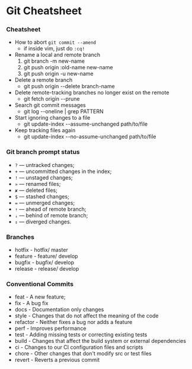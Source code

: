 # Git Cheatsheet


### Cheatsheet

- How to abort `git commit --amend`
    - if inside vim, just do `:cq!`
- Rename a local and remote branch
    1. git branch -m new-name
    2. git push origin :old-name new-name
    3. git push origin -u new-name
- Delete a remote branch
    - git push origin --delete branch-name
- Delete remote-tracking branches no longer exist on the remote
    - git fetch origin --prune
- Search git commit messages
    - git log --oneline | grep PATTERN
- Start ignoring changes to a file
    - git update-index --assume-unchanged path/to/file
- Keep tracking files again
    - git update-index --no-assume-unchanged path/to/file

### Git branch prompt status
  - `?` — untracked changes;
  - `+` — uncommitted changes in the index;
  - `!` — unstaged changes;
  - `»` — renamed files;
  - `✘` — deleted files;
  - `$` — stashed changes;
  - `=` — unmerged changes;
  - `⇡` — ahead of remote branch;
  - `⇣` — behind of remote branch;
  - `⇕` — diverged changes.

### Branches
- hotfix  - hotfix/<HOTFIX> master
- feature - feature/<FEATURE>   develop
- bugfix  - bugfix/<BUGFIX> develop
- release - release/<RELEASE>   develop

### Conventional Commits
- feat     - A new feature;
- fix      - A bug fix
- docs     - Docume­ntation only changes
- style    - Changes that do not affect the meaning of the code
- refactor - Neither fixes a bug nor adds a feature
- perf     - Improves perfor­mance
- test     - Adding missing tests or correcting existing tests
- build    - Changes that affect the build system or external depend­encies
- ci       - Changes to our CI config­uration files and scripts
- chore    - Other changes that don't modify src or test files
- revert   - Reverts a previous commit
